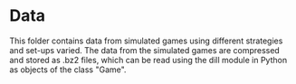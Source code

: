 # Data
This folder contains data from simulated games using different strategies and set-ups varied. The data from the simulated games are compressed and stored as .bz2 files, which can be read using the dill module in Python as objects of the class "Game". 
